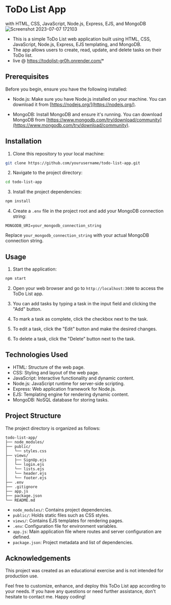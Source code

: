 
# ToDo List App 
 with HTML, CSS, JavaScript, Node.js, Express, EJS, and MongoDB
![Screenshot 2023-07-07 172103](https://github.com/shubhat33/Todo_list/assets/106548827/6d6c9438-0b29-4347-93bd-92d798121cc5)
* This is a simple ToDo List web application built using HTML, CSS, JavaScript, Node.js, Express, EJS templating, and MongoDB.
* The app allows users to create, read, update, and delete tasks on their ToDo list.
* live @ https://todolist-gr0h.onrender.com/*

## Prerequisites

Before you begin, ensure you have the following installed:

- Node.js: Make sure you have Node.js installed on your machine. You can download it from [https://nodejs.org/](https://nodejs.org/).

- MongoDB: Install MongoDB and ensure it's running. You can download MongoDB from [https://www.mongodb.com/try/download/community](https://www.mongodb.com/try/download/community).

## Installation

1. Clone this repository to your local machine:

```bash
git clone https://github.com/yourusername/todo-list-app.git
```

2. Navigate to the project directory:

```bash
cd todo-list-app
```

3. Install the project dependencies:

```bash
npm install
```

4. Create a `.env` file in the project root and add your MongoDB connection string:

```
MONGODB_URI=your_mongodb_connection_string
```

Replace `your_mongodb_connection_string` with your actual MongoDB connection string.

## Usage

1. Start the application:

```bash
npm start
```

2. Open your web browser and go to `http://localhost:3000` to access the ToDo List app.

3. You can add tasks by typing a task in the input field and clicking the "Add" button.

4. To mark a task as complete, click the checkbox next to the task.

5. To edit a task, click the "Edit" button and make the desired changes.

6. To delete a task, click the "Delete" button next to the task.

## Technologies Used

- HTML: Structure of the web page.
- CSS: Styling and layout of the web page.
- JavaScript: Interactive functionality and dynamic content.
- Node.js: JavaScript runtime for server-side scripting.
- Express: Web application framework for Node.js.
- EJS: Templating engine for rendering dynamic content.
- MongoDB: NoSQL database for storing tasks.

## Project Structure

The project directory is organized as follows:

```
todo-list-app/
├── node_modules/
├── public/
│   └── styles.css
├── views/
│   ├── SignUp.ejs
│   └── login.ejs
│   └── lists.ejs
│   └── header.ejs
│   └── footer.ejs
├── .env
├── .gitignore
├── app.js
├── package.json
└── README.md
```

- `node_modules/`: Contains project dependencies.
- `public/`: Holds static files such as CSS styles.
- `views/`: Contains EJS templates for rendering pages.
- `.env`: Configuration file for environment variables.
- `app.js`: Main application file where routes and server configuration are defined.
- `package.json`: Project metadata and list of dependencies.

## Acknowledgements

This project was created as an educational exercise and is not intended for production use.

Feel free to customize, enhance, and deploy this ToDo List app according to your needs. If you have any questions or need further assistance, don't hesitate to contact me. Happy coding!
